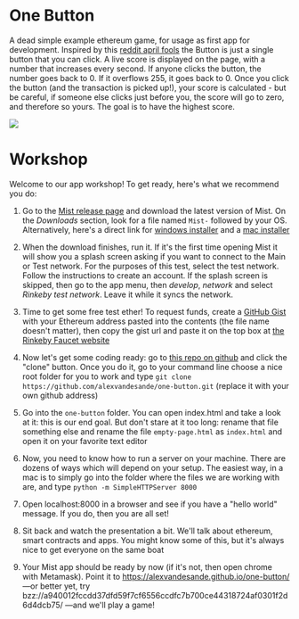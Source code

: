 One Button
===========

A dead simple example ethereum game, for usage as first app for development. Inspired by this [reddit april fools](https://www.reddit.com/r/thebutton/) the Button is just a single button that you can click. A live score is displayed on the page, with a number that increases every second. If anyone clicks the button, the number goes back to 0. If it overflows 255, it goes back to 0. Once you click the button (and the transaction is picked up!), your score is calculated - but be careful, if someone else clicks just before you, the score will go to zero, and therefore so yours. The goal is to have the highest score.

<img src="https://github.com/alexvandesande/one-button/blob/master/screenhot.png?raw=true" size="100">

Workshop
========


Welcome to our app workshop! To get ready, here's what we recommend you do:

1) Go to the [Mist release page](https://github.com/ethereum/mist/releases/tag/v0.9.0) and download the latest version of Mist. On the *Downloads* section, look for a file named `Mist-` followed by your OS. Alternatively, here's a direct link for [windows installer](https://www.dropbox.com/s/4kksukm3zzos0s9/Mist-installer-0-9-0.exe?dl=0) and a [mac installer](https://www.dropbox.com/s/j7zqfdsde6colp9/Mist-0.9.0.dmg?dl=0)

2) When the download finishes, run it. If it's the first time opening Mist it will show you a splash screen asking if you want to connect to the Main or Test network. For the purposes of this test, select the test network. Follow the instructions to create an account. If the splash screen is skipped, then go to the app menu, then *develop*, *network* and select *Rinkeby test network*. Leave it while it syncs the network.

3) Time to get some free test ether! To request funds, create a [GitHub Gist](https://gist.github.com) with your Ethereum address pasted into the contents (the file name doesn't matter), then copy the gist url and paste it on the top box at [the Rinkeby Faucet website](https://faucet.rinkeby.io)

4) Now let's get some coding ready: go to [this repo on github](https://github.com/alexvandesande/one-button) and click the "clone" button. Once you do it, go to your command line choose a nice root folder for you to work and type `git clone https://github.com/alexvandesande/one-button.git` (replace it with your own github address)

5) Go into the `one-button` folder. You can open index.html and take a look at it: this is our end goal. But don't stare at it too long: rename that file something else and rename the file `empty-page.html` as `index.html` and open it on your favorite text editor

6) Now, you need to know how to run a server on your machine. There are dozens of ways which will depend on your setup. The easiest way, in a mac is to simply go into the folder where the files we are working with are, and type `python -m SimpleHTTPServer 8000`

7) Open localhost:8000 in a browser and see if you have a "hello world" message. If you do, then you are all set!

8) Sit back and watch the presentation a bit. We'll talk about ethereum, smart contracts and apps. You might know some of this, but it's always nice to get everyone on the same boat

9) Your Mist app should be ready by now (if it's not, then open chrome with Metamask). Point it to https://alexvandesande.github.io/one-button/ —or better yet, try bzz://a940012fccdd37dfd59f7cf6556ccdfc7b700ce44318724af0301f2d6d4dcb75/ —and we'll play a game! 

